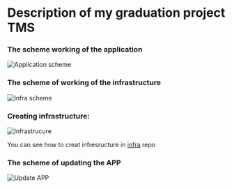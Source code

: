 # Description of my graduation project TMS


### The scheme working of the application

![Application scheme](https://github.com/sivin79/diplom_tms/images/chema-works.png)


### The scheme of working of the infrastructure

![Infra scheme](https://github.com/sivin79/diplom_tms/images/chema-infra_1.png)

### Creating infrastructure:

![Infrastrucure](https://github.com/sivin79/diplom_tms/images/chema-infra_1.png)


You can see how to creat infresructure in [infra](https://github.com/sivin79/infra_diplom) repo

### The scheme of updating the APP

![Update APP](https://github.com/sivin79/diplom_tms/images/update_APP.png)
